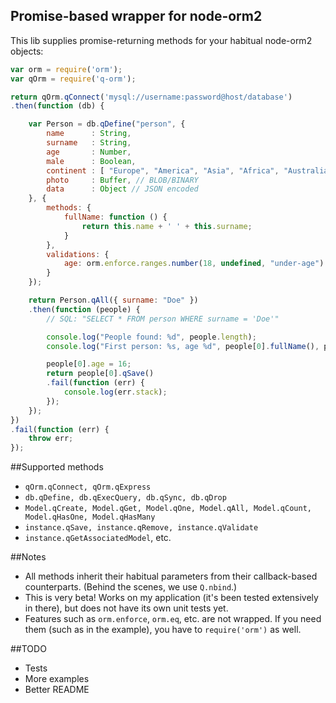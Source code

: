 ## Promise-based wrapper for node-orm2

This lib supplies promise-returning methods for your habitual node-orm2 objects:

```js
var orm = require('orm');
var qOrm = require('q-orm');

return qOrm.qConnect('mysql://username:password@host/database')
.then(function (db) {

	var Person = db.qDefine("person", {
		name      : String,
		surname   : String,
		age       : Number,
		male      : Boolean,
		continent : [ "Europe", "America", "Asia", "Africa", "Australia", "Antartica" ], // ENUM type
		photo     : Buffer, // BLOB/BINARY
		data      : Object // JSON encoded
	}, {
		methods: {
			fullName: function () {
				return this.name + ' ' + this.surname;
			}
		},
		validations: {
			age: orm.enforce.ranges.number(18, undefined, "under-age")
		}
	});

	return Person.qAll({ surname: "Doe" })
	.then(function (people) {
		// SQL: "SELECT * FROM person WHERE surname = 'Doe'"

		console.log("People found: %d", people.length);
		console.log("First person: %s, age %d", people[0].fullName(), people[0].age);

		people[0].age = 16;
		return people[0].qSave()
		.fail(function (err) {
			console.log(err.stack);
		});
	});
})
.fail(function (err) {
	throw err;
});
```

##Supported methods

- `qOrm.qConnect, qOrm.qExpress`
- `db.qDefine, db.qExecQuery, db.qSync, db.qDrop`
- `Model.qCreate, Model.qGet, Model.qOne, Model.qAll, Model.qCount, Model.qHasOne, Model.qHasMany`
- `instance.qSave, instance.qRemove, instance.qValidate`
- `instance.qGetAssociatedModel`, etc.

##Notes

- All methods inherit their habitual parameters from their callback-based counterparts. (Behind the scenes, we use `Q.nbind`.)
- This is very beta! Works on my application (it's been tested extensively in there), but does not have its own unit tests yet.
- Features such as `orm.enforce`, `orm.eq`, etc. are not wrapped. If you need them (such as in the example), you have to `require('orm')` as well.

##TODO

- Tests
- More examples
- Better README
